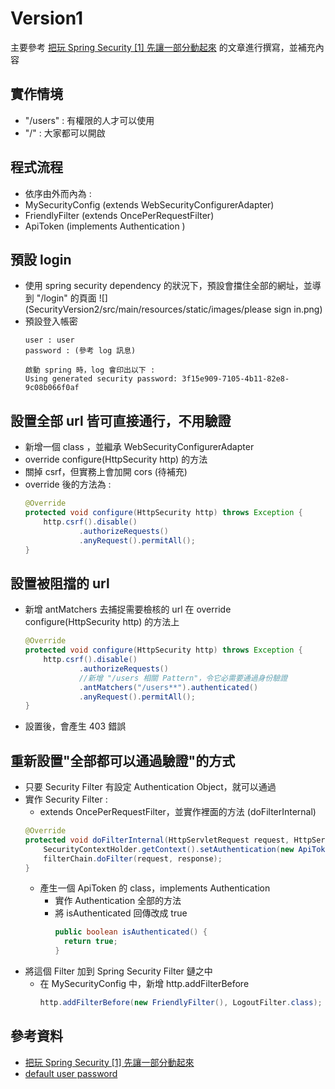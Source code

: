 # Version1
主要參考 [把玩 Spring Security [1] 先讓一部分動起來](https://qrtt1.medium.com/hands-on-spring-security-1-77228057a8b9) 
的文章進行撰寫，並補充內容

## 實作情境
- "/users" : 有權限的人才可以使用
- "/" : 大家都可以開啟

## 程式流程
- 依序由外而內為 : 
- MySecurityConfig (extends WebSecurityConfigurerAdapter)
- FriendlyFilter (extends OncePerRequestFilter)
- ApiToken (implements Authentication )


## 預設 login
- 使用 spring security dependency 的狀況下，預設會擋住全部的網址，並導到 "/login" 的頁面
  ![](SecurityVersion2/src/main/resources/static/images/please sign in.png)
- 預設登入帳密
    ```
    user : user
    password : (參考 log 訊息)
    
    啟動 spring 時，log 會印出以下 :   
    Using generated security password: 3f15e909-7105-4b11-82e8-9c08b066f0af
    ```
## 設置全部 url 皆可直接通行，不用驗證
- 新增一個 class ，並繼承 WebSecurityConfigurerAdapter
- override configure(HttpSecurity http) 的方法
- 關掉 csrf，但實務上會加開 cors (待補充)
- override 後的方法為 : 
  ```java
  @Override
  protected void configure(HttpSecurity http) throws Exception {
      http.csrf().disable()
              .authorizeRequests()
              .anyRequest().permitAll();
  }
  ```
  
## 設置被阻擋的 url
- 新增 antMatchers 去捕捉需要檢核的 url 在 override configure(HttpSecurity http) 的方法上
  ```java
  @Override
  protected void configure(HttpSecurity http) throws Exception {
      http.csrf().disable()
              .authorizeRequests()
              //新增 "/users 相關 Pattern"，令它必需要通過身份驗證
              .antMatchers("/users**").authenticated()
              .anyRequest().permitAll();
  }
  ```
- 設置後，會產生 403 錯誤

## 重新設置"全部都可以通過驗證"的方式
- 只要 Security Filter 有設定 Authentication Object，就可以通過
- 實作 Security Filter :
  - extends OncePerRequestFilter，並實作裡面的方法 (doFilterInternal)
  ```java
  @Override
  protected void doFilterInternal(HttpServletRequest request, HttpServletResponse response, FilterChain filterChain) throws ServletException, IOException {
      SecurityContextHolder.getContext().setAuthentication(new ApiToken());
      filterChain.doFilter(request, response);
  }
  ```
  - 產生一個 ApiToken 的 class，implements Authentication
    - 實作 Authentication 全部的方法
    - 將 isAuthenticated 回傳改成 true
      ```java 
      public boolean isAuthenticated() {
        return true;
      }
      ```
- 將這個 Filter 加到 Spring Security Filter 鏈之中
  - 在 MySecurityConfig 中，新增 http.addFilterBefore
    ```java
    http.addFilterBefore(new FriendlyFilter(), LogoutFilter.class);
    ```

## 參考資料
- [把玩 Spring Security [1] 先讓一部分動起來](https://qrtt1.medium.com/hands-on-spring-security-1-77228057a8b9)
- [default user password](https://stackoverflow.com/questions/37285016/what-is-username-and-password-when-starting-spring-boot-with-tomcat)
